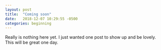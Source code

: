 ```yaml
---
layout: post
title:  "Coming soon"
date:   2018-12-07 10:29:55 -0500
categories: beginning
---
```

Really is nothing here yet.  I just wanted one post to show up and be lovely.  This will be great one day.